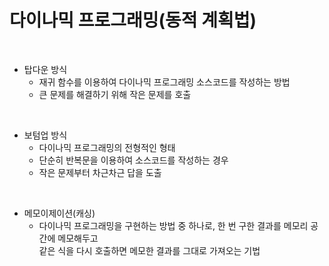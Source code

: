 # 다이나믹 프로그래밍(동적 계획법)

</br>


- 탑다운 방식
  - 재귀 함수를 이용하여 다이나믹 프로그래밍 소스코드를 작성하는 방법
  - 큰 문제를 해결하기 위해 작은 문제를 호출
</br>

- 보텀업 방식
  - 다이나믹 프로그래밍의 전형적인 형태
  - 단순히 반복문을 이용하여 소스코드를 작성하는 경우
  - 작은 문제부터 차근차근 답을 도출
</br>

- 메모이제이션(캐싱)
  - 다이나믹 프로그래밍을 구현하는 방법 중 하나로, 한 번 구한 결과를 메모리 공간에 메모해두고</br>
    같은 식을 다시 호출하면 메모한 결과를 그대로 가져오는 기법
